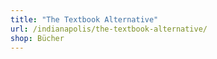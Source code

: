 ```yaml
---
title: "The Textbook Alternative"
url: /indianapolis/the-textbook-alternative/
shop: Bücher
---
```

